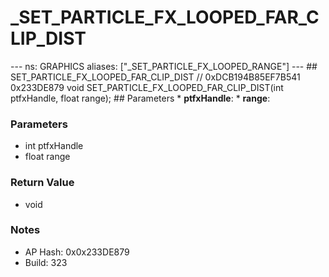 # _SET_PARTICLE_FX_LOOPED_FAR_CLIP_DIST

--- ns: GRAPHICS aliases: ["_SET_PARTICLE_FX_LOOPED_RANGE"] --- ## SET_PARTICLE_FX_LOOPED_FAR_CLIP_DIST  // 0xDCB194B85EF7B541 0x233DE879 void SET_PARTICLE_FX_LOOPED_FAR_CLIP_DIST(int ptfxHandle, float range);   ## Parameters * **ptfxHandle**: * **range**:

### Parameters
* int ptfxHandle
* float range

### Return Value
* void

### Notes
* AP Hash: 0x0x233DE879
* Build: 323

